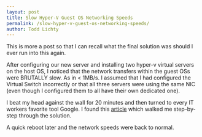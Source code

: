 ```yaml
---
layout: post
title: Slow Hyper-V Guest OS Networking Speeds
permalink: /slow-hyper-v-guest-os-networking-speeds/
author: Todd Lichty
---
```

<!--kg-card-begin: markdown--><p>This is more a post so that I can recall what the final solution was should I ever run into this again.</p>
<p>After configuring our new server and installing two hyper-v virtual servers on the host OS, I noticed that the network transfers within the guest OSs were BRUTALLY slow. As in &lt; 1MB/s. I assumed that I had configured the Virtual Switch incorrectly or that all three servers were using the same NIC (even though I configured them to all have their own dedicated one).</p>
<p>I beat my head against the wall for 20 minutes and then turned to every IT workers favorite tool Google. I found this <a href="https://www.reddit.com/r/sysadmin/comments/2k7jn5/after_2_years_i_have_finally_solved_my_slow/">article</a> which walked me step-by-step through the solution.</p>
<p>A quick reboot later and the network speeds were back to normal.</p>
<!--kg-card-end: markdown-->